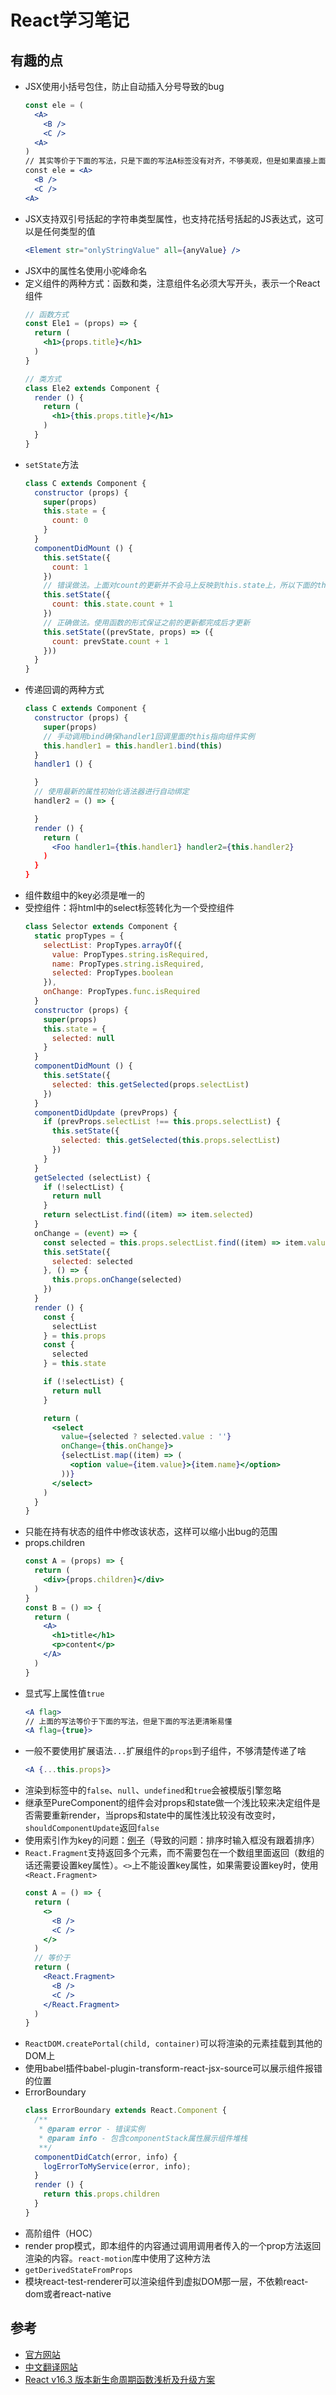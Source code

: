 # React学习笔记

## 有趣的点

- JSX使用小括号包住，防止自动插入分号导致的bug
  ```jsx
  const ele = (
    <A>
      <B />
      <C />
    <A>
  )
  // 其实等价于下面的写法，只是下面的写法A标签没有对齐，不够美观，但是如果直接上面那样但是去掉小括号的话，在一些情况下会出现问题
  const ele = <A>
    <B />
    <C />
  <A>
  ```
- JSX支持双引号括起的字符串类型属性，也支持花括号括起的JS表达式，这可以是任何类型的值
  ```jsx
  <Element str="onlyStringValue" all={anyValue} />
  ```
- JSX中的属性名使用小驼峰命名
- 定义组件的两种方式：函数和类，注意组件名必须大写开头，表示一个React组件
  ```jsx
  // 函数方式
  const Ele1 = (props) => {
    return (
      <h1>{props.title}</h1>
    )
  }

  // 类方式
  class Ele2 extends Component {
    render () {
      return (
        <h1>{this.props.title}</h1>
      )
    }
  }
  ```
- `setState`方法
  ```jsx
  class C extends Component {
    constructor (props) {
      super(props)
      this.state = {
        count: 0
      }
    }
    componentDidMount () {
      this.setState({
        count: 1
      })
      // 错误做法。上面对count的更新并不会马上反映到this.state上，所以下面的this.state.count还是0。
      this.setState({
        count: this.state.count + 1
      })
      // 正确做法。使用函数的形式保证之前的更新都完成后才更新
      this.setState((prevState, props) => ({
        count: prevState.count + 1
      }))
    }
  }
  ```
- 传递回调的两种方式
  ```jsx
  class C extends Component {
    constructor (props) {
      super(props)
      // 手动调用bind确保handler1回调里面的this指向组件实例
      this.handler1 = this.handler1.bind(this)
    }
    handler1 () {

    }
    // 使用最新的属性初始化语法器进行自动绑定
    handler2 = () => {

    }
    render () {
      return (
        <Foo handler1={this.handler1} handler2={this.handler2}
      )
    }
  }
  ```
- 组件数组中的key必须是唯一的
- 受控组件：将html中的select标签转化为一个受控组件
  ```jsx
  class Selector extends Component {
    static propTypes = {
      selectList: PropTypes.arrayOf({
        value: PropTypes.string.isRequired,
        name: PropTypes.string.isRequired,
        selected: PropTypes.boolean
      }),
      onChange: PropTypes.func.isRequired
    }
    constructor (props) {
      super(props)
      this.state = {
        selected: null
      }
    }
    componentDidMount () {
      this.setState({
        selected: this.getSelected(props.selectList)
      })
    }
    componentDidUpdate (prevProps) {
      if (prevProps.selectList !== this.props.selectList) {
        this.setState({
          selected: this.getSelected(this.props.selectList)
        })
      }
    }
    getSelected (selectList) {
      if (!selectList) {
        return null
      }
      return selectList.find((item) => item.selected)
    }
    onChange = (event) => {
      const selected = this.props.selectList.find((item) => item.value === event.target.value)
      this.setState({
        selected: selected
      }, () => {
        this.props.onChange(selected)
      })
    }
    render () {
      const {
        selectList
      } = this.props
      const {
        selected
      } = this.state

      if (!selectList) {
        return null
      }

      return (
        <select
          value={selected ? selected.value : ''}
          onChange={this.onChange}>
          {selectList.map((item) => (
            <option value={item.value}>{item.name}</option>
          ))}
        </select>
      )
    }
  }
  ```
- 只能在持有状态的组件中修改该状态，这样可以缩小出bug的范围
- props.children
  ```jsx
  const A = (props) => {
    return (
      <div>{props.children}</div>
    )
  }
  const B = () => {
    return (
      <A>
        <h1>title</h1>
        <p>content</p>
      </A>
    )
  }
  ```
- 显式写上属性值`true`
  ```jsx
  <A flag>
  // 上面的写法等价于下面的写法，但是下面的写法更清晰易懂
  <A flag={true}>
  ```
- 一般不要使用扩展语法`...`扩展组件的`props`到子组件，不够清楚传递了啥
  ```jsx
  <A {...this.props}>
  ```
- 渲染到标签中的`false`、`null`、`undefined`和`true`会被模版引擎忽略
- 继承至PureComponent的组件会对props和state做一个浅比较来决定组件是否需要重新render，当props和state中的属性浅比较没有改变时，`shouldComponentUpdate`返回`false`
- 使用索引作为key的问题：[例子](https://codepen.io/pen?&editable=true&editors=0010)（导致的问题：排序时输入框没有跟着排序）
- `React.Fragment`支持返回多个元素，而不需要包在一个数组里面返回（数组的话还需要设置key属性）。`<>`上不能设置key属性，如果需要设置key时，使用`<React.Fragment>`
  ```jsx
  const A = () => {
    return (
      <>
        <B />
        <C />
      </>
    )
    // 等价于
    return (
      <React.Fragment>
        <B />
        <C />
      </React.Fragment>
    )
  }
  ```
- `ReactDOM.createPortal(child, container)`可以将渲染的元素挂载到其他的DOM上
- 使用babel插件babel-plugin-transform-react-jsx-source可以展示组件报错的位置
- ErrorBoundary
  ```jsx
  class ErrorBoundary extends React.Component {
    /**
     * @param error - 错误实例
     * @param info - 包含componentStack属性展示组件堆栈
     **/
    componentDidCatch(error, info) {
      logErrorToMyService(error, info);
    }
    render () {
      return this.props.children
    }
  }
  ```
- 高阶组件（HOC）
- render prop模式，即本组件的内容通过调用调用者传入的一个prop方法返回渲染的内容。`react-motion`库中使用了这种方法
- `getDerivedStateFromProps`
- 模块react-test-renderer可以渲染组件到虚拟DOM那一层，不依赖react-dom或者react-native

## 参考

- [官方网站](https://reactjs.org)
- [中文翻译网站](https://react.docschina.org)
- [React v16.3 版本新生命周期函数浅析及升级方案](https://github.com/AlanWei/blog/issues/10)
